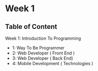 # Week 1

## Table of Content

Week 1: Introduction To Programming
  - 1: Way To Be Programmer
  - 2: Web Developer ( Front End )
  - 3: Web Developer ( Back End)
  - 4: Mobile Development ( Technologies )
